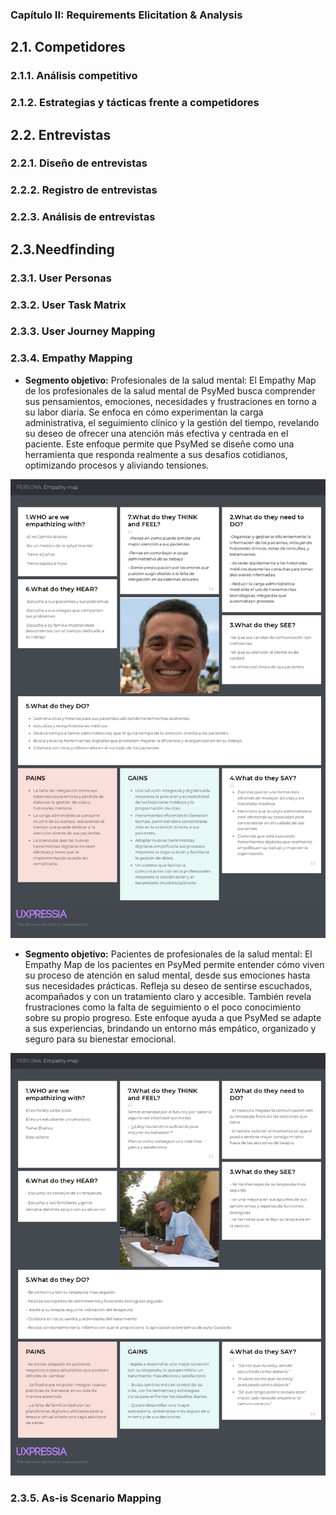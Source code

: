 
### Capítulo II: Requirements Elicitation & Analysis

## 2.1. Competidores
### 2.1.1. Análisis competitivo
### 2.1.2. Estrategias y tácticas frente a competidores

## 2.2. Entrevistas
### 2.2.1. Diseño de entrevistas
### 2.2.2. Registro de entrevistas
### 2.2.3. Análisis de entrevistas

## 2.3.Needfinding
### 2.3.1. User Personas
### 2.3.2. User Task Matrix
### 2.3.3. User Journey Mapping

### 2.3.4. Empathy Mapping
- **Segmento objetivo:** Profesionales de la salud mental:
  El Empathy Map de los profesionales de la salud mental de PsyMed busca 
comprender sus pensamientos, emociones, necesidades y frustraciones en 
torno a su labor diaria. Se enfoca en cómo experimentan la carga 
administrativa, el seguimiento clínico y la gestión del tiempo, 
revelando su deseo de ofrecer una atención más efectiva y centrada 
en el paciente. Este enfoque permite que PsyMed se diseñe como una 
herramienta que responda realmente a sus desafíos cotidianos, 
optimizando procesos y aliviando tensiones.

<p align="center">
<img src="assets/chapter-2/EMProfecional.png">
</p>

- **Segmento objetivo:** Pacientes de profesionales de la salud mental:
  El Empathy Map de los pacientes en PsyMed permite entender cómo viven 
su proceso de atención en salud mental, desde sus emociones hasta sus 
necesidades prácticas. Refleja su deseo de sentirse escuchados, 
acompañados y con un tratamiento claro y accesible. También revela 
frustraciones como la falta de seguimiento o el poco conocimiento sobre su 
propio progreso. Este enfoque ayuda a que PsyMed se adapte a sus 
experiencias, brindando un entorno más empático, organizado y seguro para
su bienestar emocional.

<p align="center">
<img src="assets/chapter-2/EMPaciente.png">
</p>

### 2.3.5. As-is Scenario Mapping